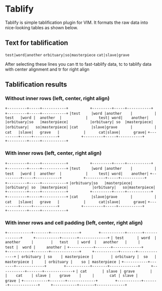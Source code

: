 Tablify
=======

Tablify is simple tablification plugin for VIM. It formats the raw data into nice-looking tables as shown below.

Text for tablification
----------------------

`test|word|another`
`orbituary|so|masterpiece`
`cat|slave|grave`

After selecting these lines you can <Leader>tt to fast-tablify data, <Leader>tc to tablify data with center alignment and <Leader>tr for right align

Tablification results
---------------------

### Without inner rows (left, center, right align)
`+---------+-----+-----------+			+---------+-----+-----------+			+---------+-----+-----------+`
`|test     |word |another    |			|  test   |word |  another  |			|     test| word|    another|`
`|orbituary|so   |masterpiece|			|orbituary| so  |masterpiece|			|orbituary|   so|masterpiece|`
`|cat      |slave|grave      |			|   cat   |slave|   grave   |			|      cat|slave|      grave|`
`+---------+-----+-----------+			+---------+-----+-----------+			+---------+-----+-----------+`

### With inner rows (left, center, right align)
`+---------+-----+-----------+			+---------+-----+-----------+			+---------+-----+-----------+`
`|test     |word |another    |			|  test   |word |  another  |			|     test| word|    another|`
`+---------+-----+-----------+			+---------+-----+-----------+			+---------+-----+-----------+`
`|orbituary|so   |masterpiece|			|orbituary| so  |masterpiece|			|orbituary|   so|masterpiece|`
`+---------+-----+-----------+			+---------+-----+-----------+			+---------+-----+-----------+`
`|cat      |slave|grave      |			|   cat   |slave|   grave   |			|      cat|slave|      grave|`
`+---------+-----+-----------+			+---------+-----+-----------+			+---------+-----+-----------+`

### With inner rows and cell padding (left, center, right align)
`+-----------+-------+-------------+		+-----------+-------+-------------+		+-----------+-------+-------------+`
`| test      | word  | another     |		|   test    | word  |   another   |		|      test |  word |     another |`
`+-----------+-------+-------------+		+-----------+-------+-------------+		+-----------+-------+-------------+`
`| orbituary | so    | masterpiece |		| orbituary |  so   | masterpiece |		| orbituary |    so | masterpiece |`
`+-----------+-------+-------------+		+-----------+-------+-------------+		+-----------+-------+-------------+`
`| cat       | slave | grave       |		|    cat    | slave |    grave    |		|       cat | slave |       grave |`
`+-----------+-------+-------------+		+-----------+-------+-------------+		+-----------+-------+-------------+`

